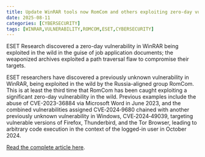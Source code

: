```yaml
---
title: Update WinRAR tools now RomCom and others exploiting zero-day vulnerability
date: 2025-08-11
categories: [CYBERSECURITY]
tags: [WINRAR,VULNERABILITY,ROMCOM,ESET,CYBERSECURITY]
---
```


ESET Research discovered a zero-day vulnerability in WinRAR being exploited in the wild in the guise of job application documents; the weaponized archives exploited a path traversal flaw to compromise their targets.

ESET researchers have discovered a previously unknown vulnerability in WinRAR, being exploited in the wild by the Russia-aligned group RomCom. This is at least the third time that RomCom has been caught exploiting a significant zero-day vulnerability in the wild. Previous examples include the abuse of CVE-2023-36884 via Microsoft Word in June 2023, and the combined vulnerabilities assigned CVE‑2024‑9680 chained with another previously unknown vulnerability in Windows, CVE‑2024‑49039, targeting vulnerable versions of Firefox, Thunderbird, and the Tor Browser, leading to arbitrary code execution in the context of the logged-in user in October 2024.

[Read the complete article here](https://www.welivesecurity.com/en/eset-research/update-winrar-tools-now-romcom-and-others-exploiting-zero-day-vulnerability/).